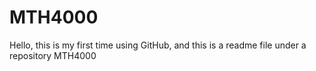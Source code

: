 # MTH4000

Hello, this is my first time using GitHub, and this is a readme file under a repository MTH4000
